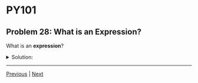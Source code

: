 # PY101
## Problem 28: What is an Expression?

What is an **expression**?

<details>
<summary>Solution:</summary>

An expression is a combination of values, variables, operators, and function calls that can be evaluated to produce another value. For example, `2 + 3` is an expression that evaluates to `5`.

`print('Hello, World')` is an expression. What does it evaluate to?

</details>

---

[Previous](027.md) | [Next](029.md)

